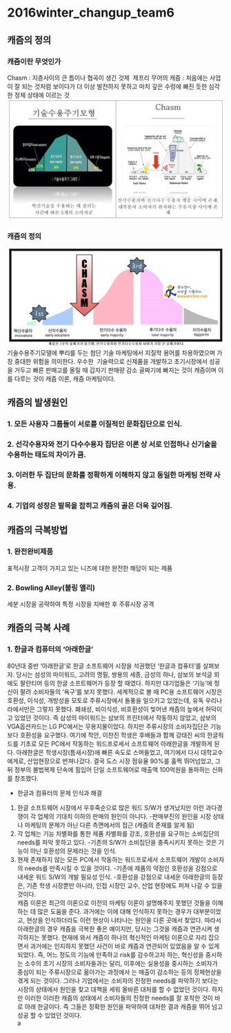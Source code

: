 # 2016winter_changup_team6
 
## 캐즘의 정의
### 캐즘이란 무엇인가
Chasm : 지층사이의 큰 틈이나 협곡이 생긴 것제 
제프리 무어의 캐즘 : 처음에는 사업이 잘 되는 것처럼 보이다가 더 이상 발전하지 못하고 마치 깊은 수렁에 빠진 듯한 심각한 정체 상태에 이르는 것
![](https://github.com/sdkjd/2016winter_changup/blob/master/images/사용자모형.png)
### 캐즘의 정의
![](https://github.com/sdkjd/2016winter_changup/blob/master/images/캐즘그래프.png)
기술수용주기모델에 뿌리를 두는 첨단 기술 마케팅에서 지질학 용어를 차용하였으며 가장 중대한 위험을 의미한다. 우수한  기술력으로 신제품을 개발하고 초기시장에서 성공을 거두고 빠른 판매고를 올릴 때 갑자기 판매량 감소 골짜기에 빠지는 것이 캐즘이며 이를 다루는 것이 캐즘 이론, 캐즘 마케팅이다. 
## 캐즘의 발생원인
### 1. 모든 사용자 그룹들이 서로를 이질적인 문화집단으로 인식.
### 2. 선각수용자와 전기 다수수용자 집단은 이론 상 서로 인접하나 신기술을 수용하는 태도의 차이가 큼.
### 3. 이러한 두 집단의 문화를 정확하게 이해하지 않고 동일한 마케팅 전략 사용.
### 4. 기업의 성장은 발목을 잡히고 캐즘의 골은 더욱 깊어짐.

## 캐즘의 극복방법
### 1. 완전완비제품
표적시장 고객이 가지고 있는 니즈에 대한 완전한 해답이 되는 제품
### 2. Bowling Alley(볼링 앨리)
세분 시장을 공략하여 특정 시장을 지배한 후 주류시장 공격
## 캐즘의 극복 사례      
### 1. 한글과 컴퓨터의 ‘아래한글’     
 80년대 중반 ‘아래한글’로 한글 소프트웨어 시장을 석권했던 ‘한글과 컴퓨터’를 살펴보자. 당시는 삼성의 마이워드, 고려의 명필, 쌍용의 세종, 금성의 하나, 삼보의 보석글 외에도 팔란티어 등의 한글 소프트웨어가 등장 할 때였다. 하지만 대기업들은 ‘기능’에 정신이 팔려 소비자들의 ‘욕구’를 보지 못했다. 세계적으로 볼 때 PC용 소프트웨어 시장은 호환성, 이식성, 개방성을 모토로 주류시장에서 돌풍을 일으키고 있었는데, 유독 우리나라에서만은 그렇지 못했다. 폐쇄성, 비이식성, 비호환성이 빚어낸 캐즘의 늪에서 허덕이고 있었던 것이다. 즉 삼성의 마이워드는 삼보의 프린터에서 작동하지 않았고, 삼보의 VGA옵션카드는 LG PC에서는 무용지물이었다.
 하지만 주류시장의 소비자집단은 기능보다 호환성을 요구했다. 여기에 착안, 이찬진 학생은 후배들과 함께 강태진 씨의 한글워드를 기초로 모든 PC에서 작동하는 워드프로세서 소프트웨어 아래한글을 개발하게 된다. 아래한글은 학생시장(틈새시장)에 빠른 속도로 스며들었고, 여기에서 다시 대학교수에게로, 산업현장으로 번져나갔다. 결국 도스 시장 점유율 90%를 훌쩍 뛰어넘었고, 그 뒤 정부의 불법복제 단속에 힘입어 단일 소프트웨어로 매출액 100억원을 돌파하는 신화를 창조했다.     
- 한글과 컴퓨터의 문제 인식과 해결     
1. 한글 소프트웨어 시장에서 우후죽순으로 많은 워드 S/W가 생겨났지만 이런 과다경쟁이 각 업체의 기대치 이하의 판매의 원인이 아니다. 
-판매부진의 원인을 시장 상태나 마케팅의 문제가 아닌 다른 측면에서의 접근 (캐즘의 존재를 알게 됨) 
2. 각 업체는 기능 차별화를 통한 제품 차별화를 강조, 호환성을 요구하는 소비집단의 needs를 파악 못하고 있다. 
-기존의 S/W가 소비집단을 충족시키지 못하는 것은 기능이 아닌 호환성의 문제라는 것을 인식. 
3. 현재 존재하지 않는 모든 PC에서 작동하는 워드프로세서 소프트웨어 개발이 소비자의 needs를 만족시킬 수 있을 것이다.
-기존에 제품의 약점인 호환성을 강점으로 내세운 워드 S/W의 개발 필요성 인식. 
-호환성을 강점으로 내세운 아래한글의 등장은, 기존 학생 시장뿐만 아니라, 인접 시장인 교수, 산업 현장에도 퍼져 나갈 수 있을 것이다.      
 캐즘 이론은 최근의 이론으로 이전의 마케팅 이론이 설명해주지 못했던 것들을 이해하는 데 많은 도움을 준다. 과거에는 이에 대해 인식하지 못하는 경우가 대부분이었고, 현상을 인식하더라도 이런 현상이 나타나는 원인을 다른 곳에서 찾았다. 따라서 아래한글의 경우 캐즘을 극복한 좋은 예이지만, 당시는 그것을 캐즘과 연관시켜 생각하지는 못했다. 현재에 와서 캐즘이 하나의 혁신적인 마케팅 이론으로 자리 잡으면서 과거에는 인지하지 못했던 사건이 바로 캐즘과 연관되어 있었음을 알 수 있게 되었다. 즉, 어느 정도의 기능에 만족하고 risk를 감수하고자 하는, 혁신성을 중시하는 소수의 초기 시장의 소비자들과는 달리, 이후에는 실용성을 중시하는 소비자가 중심이 되는 주류시장으로 옮아가는 과정에서 는 매출이 감소하는 등의 정체현상을 겪게 되는 것이다. 그러나 기업에서는 소비자의 진정한 needs를 파악하기 보다는 시장의 상태에서 원인을 찾고 대책을 세워 올바른 대처를 할 수 없었던 것이다. 하지만 이러한 이러한 캐즘의 상태에서 소비자들의 진정한 needs를 잘 포착한 것이 바로 아래 한글이다. 즉 그들은 정확한 원인을 파악하여 대처한 결과 캐즘을 뛰어 넘고 성공 할 수 있었던 것이다.            
a
